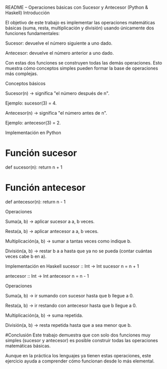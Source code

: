 README – Operaciones básicas con Sucesor y Antecesor (Python & Haskell)
Introducción

El objetivo de este trabajo es implementar las operaciones matemáticas básicas (suma, resta, multiplicación y división) usando únicamente dos funciones fundamentales:

Sucesor: devuelve el número siguiente a uno dado.

Antecesor: devuelve el número anterior a uno dado.

Con estas dos funciones se construyen todas las demás operaciones. Esto muestra cómo conceptos simples pueden formar la base de operaciones más complejas.

Conceptos básicos

Sucesor(n) → significa "el número después de n".

Ejemplo: sucesor(3) = 4.

Antecesor(n) → significa "el número antes de n".

Ejemplo: antecesor(3) = 2.

Implementación en Python
# Función sucesor
def sucesor(n):
    return n + 1

# Función antecesor
def antecesor(n):
    return n - 1

Operaciones

Suma(a, b) → aplicar sucesor a a, b veces.

Resta(a, b) → aplicar antecesor a a, b veces.

Multiplicación(a, b) → sumar a tantas veces como indique b.

División(a, b) → restar b a a hasta que ya no se pueda (contar cuántas veces cabe b en a).

Implementación en Haskell
sucesor :: Int -> Int
sucesor n = n + 1

antecesor :: Int -> Int
antecesor n = n - 1

Operaciones

Suma(a, b) → ir sumando con sucesor hasta que b llegue a 0.

Resta(a, b) → ir restando con antecesor hasta que b llegue a 0.

Multiplicación(a, b) → suma repetida.

División(a, b) → resta repetida hasta que a sea menor que b.

#Conclusión
Este trabajo demuestra que con solo dos funciones muy simples (sucesor y antecesor) es posible construir todas las operaciones matemáticas básicas.

Aunque en la práctica los lenguajes ya tienen estas operaciones, este ejercicio ayuda a comprender cómo funcionan desde lo más elemental.
